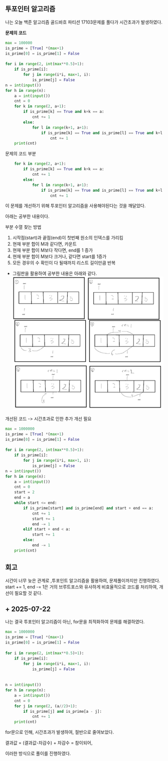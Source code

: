 ## 투포인터 알고리즘

나는 오늘 백준 알고리즘 골드바흐 파티션 17103문제를 풀다가 시간초과가 발생하였다.

**문제의 코드**
```python
max = 100000
is_prime = [True] *(max+1)
is_prime[0] = is_prime[1] = False

for i in range(2, int(max**0.5)+1):
    if is_prime[i]:
        for j in range(i*i, max+1, i):
            is_prime[j] = False
n = int(input())
for h in range(n):
    a = int(input())
    cnt = 0
    for k in range(2, a+1):
        if is_prime[k] == True and k+k == a:
            cnt += 1
        else:
            for l in range(k+1, a+1):
                if is_prime[k] == True and is_prime[l] == True and k+l == a:
                    cnt += 1
    print(cnt)
```

문제의 코드 부분
```python
    for k in range(2, a+1):
        if is_prime[k] == True and k+k == a:
            cnt += 1
        else:
            for l in range(k+1, a+1):
                if is_prime[k] == True and is_prime[l] == True and k+l == a:
                    cnt += 1
```

이 문제를 개선하기 위해 투포인터 알고리즘을 사용해야된다는 것을 깨달았다.

아래는 공부한 내용이다.

부분 수열 찾는 방법
1. 시작점(start)과 끝점(end)이 첫번째 원소의 인덱스를 가리킴
2. 현재 부분 합이 M과 같다면, 카운트
3. 현재 부분 합이 M보다 작다면, end를 1 증가
4. 현재 부분 합이 M보다 크거나, 같다면 start를 1증가
5. 모든 경우의 수 확인이 다 될때까지 리스트 길이만큼 반복

- 그림판을 활용하여 공부한 내용은 아래와 같다.
![alt text](images/image.png)


개선된 코드 -> 시간초과로 인한 추가 개선 필요
```python
max = 1000000
is_prime = [True] *(max+1)
is_prime[0] = is_prime[1] = False

for i in range(2, int(max**0.5)+1):
    if is_prime[i]:
        for j in range(i*i, max+1, i):
            is_prime[j] = False
n = int(input())
for h in range(n):
    a = int(input())
    cnt = 0
    start = 2
    end = a
    while start <= end:
        if is_prime[start] and is_prime[end] and start + end == a:
            cnt += 1
            start += 1
            end -= 1
        elif start + end < a:
            start += 1
        else:
            end -= 1
    print(cnt)
```

## 회고
시간이 너무 늦은 관계로 ,투포인트 알고리즘을 활용하여, 문제풀이까지만 진행하였다.
start += 1, end -= 1은 거의 브루트포스와 유사하게 비효율적으로 코드를 처리하여,
개선이 필요할 것 같다.


## + 2025-07-22
나는 결국 투포인터 알고리즘이 아닌, for문을 최적화하여 문제를 해결하였다.
```python
max = 1000000
is_prime = [True] *(max+1)
is_prime[0] = is_prime[1] = False

for i in range(2, int(max**0.5)+1):
    if is_prime[i]:
        for j in range(i*i, max+1, i):
            is_prime[j] = False


n = int(input())
for h in range(n):
    a = int(input())
    cnt = 0
    for j in range(2, (a//2)+1):
        if is_prime[j] and is_prime[a - j]:
            cnt += 1
    print(cnt)
```
for문으로 인해, 시간초과가 발생하여, 절반으로 줄여보았다.

결과값 = (결과값-차감수) + 차감수 = 참이되어,

이러한 방식으로 풀이를 진행하였다.
